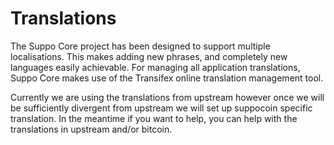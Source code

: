 Translations
============

The Suppo Core project has been designed to support multiple localisations. This makes adding new phrases, and completely new languages easily achievable. For managing all application translations, Suppo Core makes use of the Transifex online translation management tool.

Currently we are using the translations from upstream however once we will be sufficiently divergent from upstream we will set up suppocoin specific translation. In the meantime if you want to help, you can help with the translations in upstream and/or bitcoin.